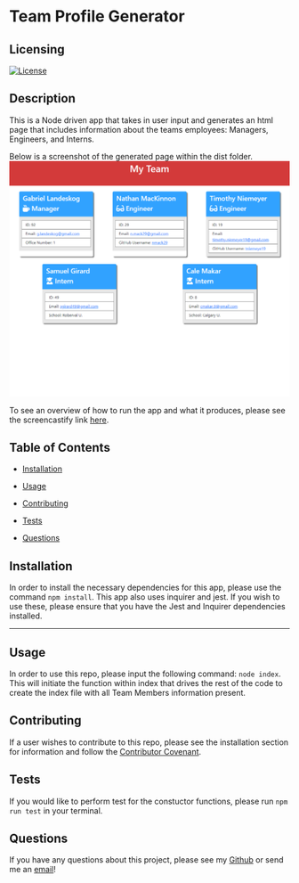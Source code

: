 
# Team Profile Generator


## Licensing

[![License](https://img.shields.io/badge/License-MIT-yellow.svg)](https://choosealicense.com/licenses/mit/)
    
## Description
This is a Node driven app that takes in user input and generates an html page that includes information about the teams employees: Managers, Engineers, and Interns.

Below is a screenshot of the generated page within the dist folder.
![Team Profile Generator Screenshot](https://raw.githubusercontent.com/tniemeye19/team-profile-generator/main/images/team-profile-generator-ex.png)

To see an overview of how to run the app and what it produces, please see the screencastify link [here](https://watch.screencastify.com/v/czCsugw9i8CUshG0MX3a).

## Table of Contents

* [Installation](#installation)
    

* [Usage](#usage)
    


* [Contributing](#contributing)
    

* [Tests](#tests)
    

* [Questions](#questions)
    
    


## Installation

In order to install the necessary dependencies for this app, please use the command `npm install`. This app also uses inquirer and jest. If you wish to use these, please ensure that you have the Jest and Inquirer dependencies installed.

---
    

## Usage

In order to use this repo, please input the following command: `node index`. This will initiate the function within index that drives the rest of the code to create the index file with all Team Members information present.
    


## Contributing

If a user wishes to contribute to this repo, please see the installation section for information and follow the [Contributor Covenant](https://www.contributor-covenant.org/).
    

## Tests

If you would like to perform test for the constuctor functions, please run `npm run test` in your terminal.
    

## Questions

If you have any questions about this project, please see my [Github](https://github.com/tniemeye19) or send me an [email](timothy.niemeyer19@gmail.com)!